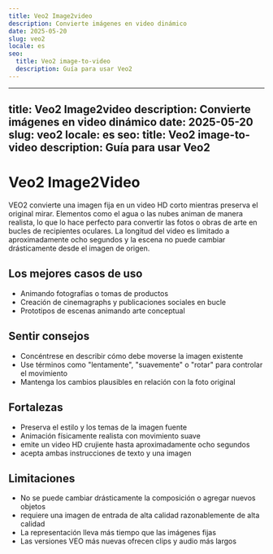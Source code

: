 ```yaml
---
title: Veo2 Image2video
description: Convierte imágenes en video dinámico
date: 2025-05-20
slug: veo2
locale: es
seo:
  title: Veo2 image-to-video
  description: Guía para usar Veo2
---
```


---
title: Veo2 Image2video
description: Convierte imágenes en video dinámico
date: 2025-05-20
slug: veo2
locale: es
seo:
  title: Veo2 image-to-video
  description: Guía para usar Veo2
---

# Veo2 Image2Video

VEO2 convierte una imagen fija en un video HD corto mientras preserva el original
mirar. Elementos como el agua o las nubes animan de manera realista, lo que lo hace perfecto
para convertir las fotos o obras de arte en bucles de recipientes oculares. La longitud del video es
limitado a aproximadamente ocho segundos y la escena no puede cambiar drásticamente desde el
imagen de origen.

## Los mejores casos de uso

- Animando fotografías o tomas de productos
- Creación de cinemagraphs y publicaciones sociales en bucle
- Prototipos de escenas animando arte conceptual

## Sentir consejos

- Concéntrese en describir cómo debe moverse la imagen existente
- Use términos como "lentamente", "suavemente" o "rotar" para controlar el movimiento
- Mantenga los cambios plausibles en relación con la foto original

## Fortalezas

- Preserva el estilo y los temas de la imagen fuente
- Animación físicamente realista con movimiento suave
- emite un video HD crujiente hasta aproximadamente ocho segundos
- acepta ambas instrucciones de texto y una imagen

## Limitaciones

- No se puede cambiar drásticamente la composición o agregar nuevos objetos
- requiere una imagen de entrada de alta calidad razonablemente de alta calidad
- La representación lleva más tiempo que las imágenes fijas
- Las versiones VEO más nuevas ofrecen clips y audio más largos
